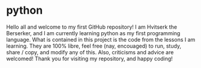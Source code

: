 # python

Hello all and welcome to my first GitHub repository! I am Hvitserk the Berserker, and I am currently learning python as my first programming language. What is contained in this project is the code from the lessons I am learning. They are 100% libre, feel free (nay, encouaged) to run, study, share / copy, and modify any of this. Also, criticisms and advice are welcomed! Thank you for visiting my repository, and happy coding!
